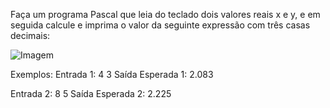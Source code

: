Faça um programa Pascal que leia do teclado dois valores reais x e y, e em seguida calcule e imprima o valor da seguinte expressão com três casas decimais:

![Imagem](https://i.imgur.com/o2xHeW6.png)

Exemplos:
Entrada 1:
4 3
Saída Esperada 1:
2.083

Entrada 2:
8 5
Saída Esperada 2:
2.225
